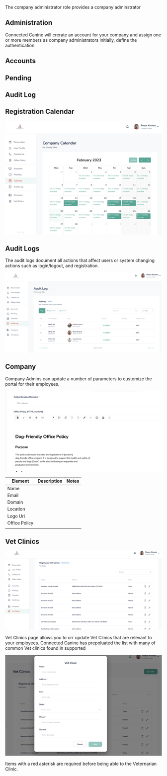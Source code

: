 The company administrator role provides a company adminstrator 



## Administration

Connected Canine will crerate an account for your company and assign one or more members as company administrators initially, define the authentication



## Accounts



## Pending



## Audit Log



## Registration Calendar

<img src="./image-20230220115603123.png" alt="image-20230220115603123" style="zoom:50%;" />



## Audit Logs

The audit logs document all actions that affect users or system changing actions such as login/logout, and registration.

<img src="./auditlog1.png" alt="image-20230220131243913" style="zoom:50%;" />

## Company

Company Admins can update a number of parameters to customize the portal for their employees.

<img src="./company1.png" alt="image-20230220131126389" style="zoom:50%;" />



| Element       | Description | Notes |
| ------------- | ----------- | ----- |
| Name          |             |       |
| Email         |             |       |
| Domain        |             |       |
| Location      |             |       |
| Logo Uri      |             |       |
| Office Policy |             |       |
|               |             |       |



## Vet Clinics



![image-20230220131751831](./vetclinics1.png)





Vet Clinics page allows you to orr update Vet Clinics that are relevant to your employees. Connected Canine has prepoluated the list with many of common Vet clinics found in supported



![image-20230220131923735](./image-20230220131923735.png)



Items with a red asterisk are required before being able to the Veternarian Clinic. 